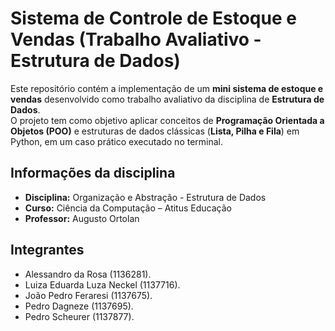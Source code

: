 # Sistema de Controle de Estoque e Vendas (Trabalho Avaliativo - Estrutura de Dados)

Este repositório contém a implementação de um **mini sistema de estoque e vendas** desenvolvido como trabalho avaliativo da disciplina de **Estrutura de Dados**.  
O projeto tem como objetivo aplicar conceitos de **Programação Orientada a Objetos (POO)** e estruturas de dados clássicas (**Lista, Pilha e Fila**) em Python, em um caso prático executado no terminal.

## Informações da disciplina
- **Disciplina:** Organização e Abstração - Estrutura de Dados 
- **Curso:** Ciência da Computação – Atitus Educação  
- **Professor:** Augusto Ortolan  

## Integrantes
- Alessandro da Rosa (1136281).
- Luiza Eduarda Luza Neckel (1137716).
- João Pedro Feraresi (1137675).
- Pedro Dagneze (1137695).
- Pedro Scheurer (1137877).
